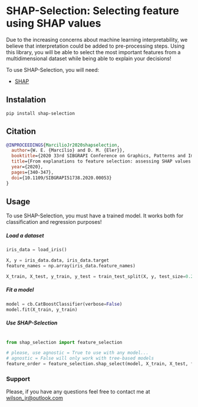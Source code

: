 # SHAP-Selection: Selecting feature using SHAP values

Due to the increasing concerns about machine learning interpretability, we believe that interpretation could be added to pre-processing steps. Using this library, you will be able to select the most important features from a multidimensional dataset while being able to explain your decisions!

To use SHAP-Selection, you will need:
  * [SHAP](https://github.com/slundberg/shap)

## Instalation
```
pip install shap-selection
```

## Citation

```BibTex
@INPROCEEDINGS{MarcilioJr2020shapselection,  
  author={W. E. {Marcílio} and D. M. {Eler}}, 
  booktitle={2020 33rd SIBGRAPI Conference on Graphics, Patterns and Images (SIBGRAPI)},   
  title={From explanations to feature selection: assessing SHAP values as feature selection mechanism},   
  year={2020},  
  pages={340-347},  
  doi={10.1109/SIBGRAPI51738.2020.00053}
}
```

## Usage 

To use SHAP-Selection, you must have a trained model. It works both for classification and regression purposes!

##### Load a dataset

```python
iris_data = load_iris()

X, y = iris_data.data, iris_data.target
feature_names = np.array(iris_data.feature_names)

X_train, X_test, y_train, y_test = train_test_split(X, y, test_size=0.2, random_state=0)
```

##### Fit a model

```python
model = cb.CatBoostClassifier(verbose=False)    
model.fit(X_train, y_train)
```

##### Use SHAP-Selection

```python

from shap_selection import feature_selection

# please, use agnostic = True to use with any model...
# agnostic = False will only work with tree-based models
feature_order = feature_selection.shap_select(model, X_train, X_test, feature_names, agnostic=False)
```

### Support 

Please, if you have any questions feel free to contact me at wilson_jr@outlook.com
